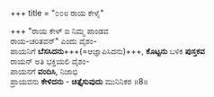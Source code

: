 +++
title = "೦೦೮ ರಾಯ ಕೇಳೈ"

+++
"ರಾಯ ಕೇಳ್ ಐ ನಿಮ್ಮ ಪಾಂಡವ   
ರಾಯ-ಚರಿತವನ್" ಎಂದು ವೈಶಂ-  
ಪಾಯನಿಗೆ **ಬೆಸಸಿದನು**+++(=ಆಜ್ಞಾಪಿಸಿದನು)+++, **ಕೊಟ್ಟನು** ಬಳಿಕ **ಪುಸ್ತಕವ**  
ರಾಯನ್ ಅತಿ ಭಕ್ತಿಯಲಿ ವೈಶಂ-  
ಪಾಯನಗೆ **ವಂದಿಸಿ**, ನಿಜಾಭಿ  
ಪ್ರಾಯವನು **ಕೇಳಿದನು** - **ಚಿತ್ತೈಸುವುದು** ಮುನಿನಿಕರ      ॥8॥